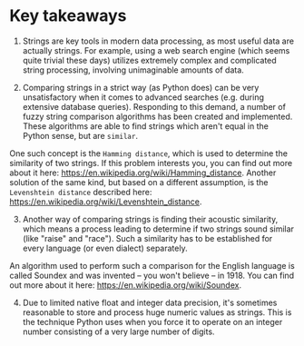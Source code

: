 # Key takeaways
1. Strings are key tools in modern data processing, as most useful data are actually strings. For example, using a web search engine (which seems quite trivial these days) utilizes extremely complex and complicated string processing, involving unimaginable amounts of data.

2. Comparing strings in a strict way (as Python does) can be very unsatisfactory when it comes to advanced searches (e.g. during extensive database queries). Responding to this demand, a number of fuzzy string comparison algorithms has been created and implemented. These algorithms are able to find strings which aren't equal in the Python sense, but are `similar`.

One such concept is the `Hamming distance`, which is used to determine the similarity of two strings. If this problem interests you, you can find out more about it here: https://en.wikipedia.org/wiki/Hamming_distance. Another solution of the same kind, but based on a different assumption, is the `Levenshtein distance` described here: https://en.wikipedia.org/wiki/Levenshtein_distance.

3. Another way of comparing strings is finding their acoustic similarity, which means a process leading to determine if two strings sound similar (like "raise" and "race"). Such a similarity has to be established for every language (or even dialect) separately.

An algorithm used to perform such a comparison for the English language is called Soundex and was invented – you won't believe – in 1918. You can find out more about it here: https://en.wikipedia.org/wiki/Soundex.


4. Due to limited native float and integer data precision, it's sometimes reasonable to store and process huge numeric values as strings. This is the technique Python uses when you force it to operate on an integer number consisting of a very large number of digits.
